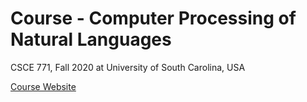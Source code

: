 # Course - Computer Processing of Natural Languages
CSCE 771, Fall 2020 at University of South Carolina, USA

[Course Website](https://sites.google.com/site/biplavsrivastava/teaching/csce-771-computer-processing-of-natural-language)
